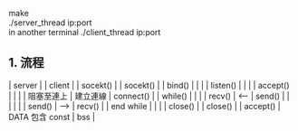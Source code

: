 make\
./server_thread ip:port\
in another terminal ./client_thread ip:port

## 1. 流程
| server |  | client | 
| socekt() |  | socekt()  | 
| bind() |  |  | 
| listen() |  |  |
| accept() |  |  |
| 阻塞至連上  | 建立連線 | connect()  | 
| while() | | |
| recv() | <-- | send() |
|  |  |  |
| send() | --> | recv() | 
| end while |  |  | 
| close() | | close() |
| accept() | DATA 包含 const | bss |

